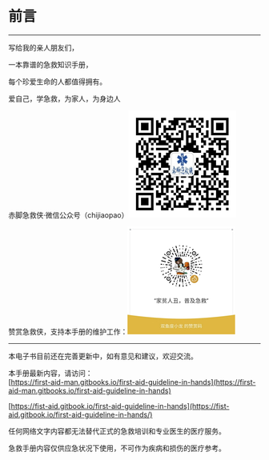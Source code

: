 # 前言

---

写给我的亲人朋友们，

一本靠谱的急救知识手册，

每个珍爱生命的人都值得拥有。

爱自己，学急救，为家人，为身边人

赤脚急救侠·微信公众号（chijiaopao）![](/assets/qrcode_chijiaopao.jpg)

赞赏急救侠，支持本手册的维护工作：![](/assets/dashang_20171216221207.jpg)

---

本电子书目前还在完善更新中，如有意见和建议，欢迎交流。

本手册最新内容，请访问：  
[https://first-aid-man.gitbooks.io/first-aid-guideline-in-hands](https://first-aid-man.gitbooks.io/first-aid-guideline-in-hands)

[https://fist-aid.gitbook.io/first-aid-guideline-in-hands](https://fist-aid.gitbook.io/first-aid-guideline-in-hands/)

任何网络文字内容都无法替代正式的急救培训和专业医生的医疗服务。

急救手册内容仅供应急状况下使用，不可作为疾病和损伤的医疗参考。




